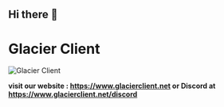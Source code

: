 ## Hi there 👋


# Glacier Client
![Glacier Client](https://i.ibb.co/B296j5G/ghimg.png "Glacier Client")

**visit our website : https://www.glacierclient.net
or Discord at https://www.glacierclient.net/discord**
